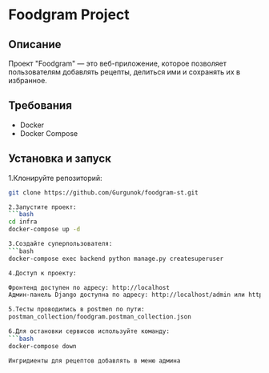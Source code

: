 # Foodgram Project

## Описание

Проект "Foodgram" — это веб-приложение, которое позволяет пользователям добавлять рецепты, делиться ими и сохранять их в избранное.

## Требования

- Docker
- Docker Compose

## Установка и запуск

1.Клонируйте репозиторий:
```bash
git clone https://github.com/Gurgunok/foodgram-st.git

2.Запустите проект:
```bash
cd infra
docker-compose up -d

3.Создайте суперпользователя:
```bash
docker-compose exec backend python manage.py createsuperuser

4.Доступ к проекту:

Фронтенд доступен по адресу: http://localhost
Админ-панель Django доступна по адресу: http://localhost/admin или http://127.0.0.1:8000/admin

5.Тесты проводились в postmen по пути:
postman_collection/foodgram.postman_collection.json

6.Для остановки сервисов используйте команду:
```bash
docker-compose down

Ингридиенты для рецептов добавлять в меню админа
